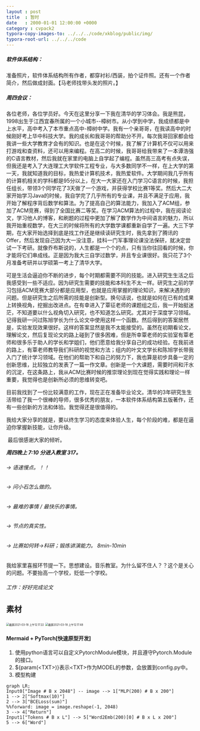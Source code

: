 ```yaml
---
layout : post
title  : 暂时
date   : 2000-01-01 12:00:00 +0000
category : cvpack2
typora-copy-images-to: ../../../code/xkblog/public/img/
typora-root-url: ../../../code
---
```


##### 软件体系结构：

准备照片，软件体系结构所有作者，都穿衬衫/西装，拍个证件照。还有一个作者简介，然后做成封面。【马老师找带头发的照片。】

##### 周四会议：

​		各位老师，各位学员好。今天在这里分享一下我在清华的学习体会。我是熊昆，1998出生于江西宜春所属的一个小城市--樟树市。从小学到中学，我成绩都是中上水平，高中考入了本市重点高中-樟树中学。我有一个亲哥哥，在我读高中的时候刚好考上华中科技大学。我的成长和我哥哥的帮助分不开。每次我哥回家都会给我讲一些大学教育才会有的知识。也是在这个时候，我了解了计算机不仅可以用来打游戏和查资料，还可以用来编程。在高二的时候，我哥哥给我带来了一本谭浩强的C语言教材，然后我就在家里的电脑上自学起了编程。虽然高三高考有点失误，但我还是考入了大连理工大学软件工程专业，与大多数同学不一样，在上大学的第一天，我就知道我的目标，我热爱计算机技术，我热爱软件。大学期间我几乎所有的计算机相关的学科都是95分以上，在大一大家还在入门学习C语言的时候，我担任组长，带领3个同学花了3天做了一个游戏，并获得学校比赛1等奖。然后大二大家开始学习Java的时候，我自学完了几乎所有的专业课，并且不满足于应用，我开始了解程序背后数学和算法。为了提高自己的算法能力，我加入了ACM组，参加了ACM竞赛，得到了全国比赛二等奖。在学习ACM算法的过程中，我在阅读论文，学习他人的博客，和刷题的过程中更加了解了数学作为中间语言的魅力，所以我开始重视数学，在大三的时候将所有的大学数学课都重新自学了一遍。大三下学期，在大家开始选择到底是找工作还是继续读研究生时，我先拿到了腾讯的Offer，然后发现自己因为大一没注意，挂科一门军事理论课没法保研，就决定尝试一下考研。就像乔布斯说的，人生都是一个个的点，只有当你往回看的时候，你才能将它们串成线。正是因为我大三自学过数学，并且专业课很好。我只花了3个月准备考研并以学硕第一考上了清华大学。

​		可是生活会逼迫你不断的进步，每个时期都需要不同的技能。进入研究生生活之后我感受到一些不适应。因为研究生需要的技能和本科生不太一样。研究生之前的学习包括ACM竞赛大部分都是应用型，也就是应用掌握的理论知识，来解决遇到的问题。但是研究生之后所需的技能是创新型。换句话说，也就是如何在已有的成果上转换视角，挖掘出改进点。在有幸进入了覃征老师的课题组之后，我一开始挺迷茫，不知道要以什么视角切入研究，也不知道怎么研究。尤其对于深度学习领域。记得我研一问过陈旭学长为什么论文中使用这样一个函数。然后得到的答案居然是，实验发现效果很好。这样的答案显然是我不太能接受的。虽然在初期看论文，理解论文，然后复现论文的路上碰到了很多困难，但是所幸覃老师的实验室有覃老师和很多乐于助人的学长和学姐们，他们愿意给我分享自己的成功经验。在我前进的路上，有覃老师教导我们科研的视觉和方法；组内的叶文文学长和陈旭学长带我入门了统计学习领域。在他们的帮助下和自己的努力下，我也算是初步具备一定的创新思维，比较独立的发表了一篇一作文章。创新是一个大课题，需要时间和汗水的沉淀，在这条路上，我从ACM比赛时候的推崇理论到现在觉得实践和理论一样重要，我觉得也是创新所必须的思维转变吧。

​		目前我找到了一份比较满意的工作，现在正在准备毕业论文。清华的3年研究生生活带给了我一个很棒的导师，很多优秀的朋友，一本软件体系结构第五版著作，还有一些创新的方法和体验。我觉得还是很值得的。

​		我给大家分享的就是，要以终生学习的态度来体验人生，每个阶段的难，都是在逼迫你掌握新技能，让你升级。

​		最后很感谢大家的倾听。





***周四晚上  7:10 分进入教室 317。***

###### -> 语速慢点。！！

###### -> 问小石怎么做的。

###### -> 最难的事情 / 最快乐的事情。

###### -> 节点的真实性。

###### -> 比赛如何转->科研；锻炼讲演能力。 8min-10min

我给家里喜报环节提一下。思想建设。音乐教室。为什么留不住人？？这个是关心的问题。不要抬高一个学校，贬低一个学校。

###### 工作：好好完成论文











## 素材

<img src="/xkblog/public/img/截屏2021-03-18 上午12.17.22.png" alt="截屏2021-03-18 上午12.17.22" style="zoom:50%;"/>

<img src="/xkblog/public/img/截屏2021-03-18 上午12.17.48.png" alt="截屏2021-03-18 上午12.17.48" style="zoom:50%;" />



#### Mermaid + PyTorch[快速原型开发]

1. 使用python语言可以自定义PytorchModule模块，并且遵守Pytorch.Module的接口。
2. ${param(\<TXT\>)}表示\<TXT\>作为MODEL的参数，会放置到config.py中。
3. 模型构建

```mermaid
graph LR;
Input0["Image # B x 2048"] -- image --> 1["MLP(200) # B x 200"] 
1 --> 2["Softmax(10)"]
2 --> 3["BCELoss(sum)"]
%%forward: image = image.reshape(-1, 2048)
3 --> 4["Return"]
Input1["Tokens # B x L"] --> 5["Word2Emb(200)[0] # B x L x 200"]
5 --> 6["Word"]
```



